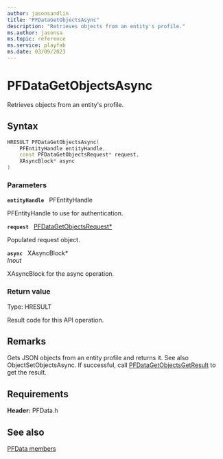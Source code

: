 ```yaml
---
author: jasonsandlin
title: "PFDataGetObjectsAsync"
description: "Retrieves objects from an entity's profile."
ms.author: jasonsa
ms.topic: reference
ms.service: playfab
ms.date: 03/09/2023
---
```


# PFDataGetObjectsAsync  

Retrieves objects from an entity's profile.  

## Syntax  
  
```cpp
HRESULT PFDataGetObjectsAsync(  
    PFEntityHandle entityHandle,  
    const PFDataGetObjectsRequest* request,  
    XAsyncBlock* async  
)  
```  
  
### Parameters  
  
**`entityHandle`** &nbsp; PFEntityHandle  
  
PFEntityHandle to use for authentication.  
  
**`request`** &nbsp; [PFDataGetObjectsRequest*](../../pfdatatypes/structs/pfdatagetobjectsrequest.md)  
  
Populated request object.  
  
**`async`** &nbsp; XAsyncBlock*  
*_Inout_*  
  
XAsyncBlock for the async operation.  
  
  
### Return value
Type: HRESULT
  
Result code for this API operation.
  
## Remarks  
  
Gets JSON objects from an entity profile and returns it. See also ObjectSetObjectsAsync. If successful, call [PFDataGetObjectsGetResult](pfdatagetobjectsgetresult.md) to get the result.
  
## Requirements  
  
**Header:** PFData.h
  
## See also  
[PFData members](../pfdata_members.md)  

  
  
